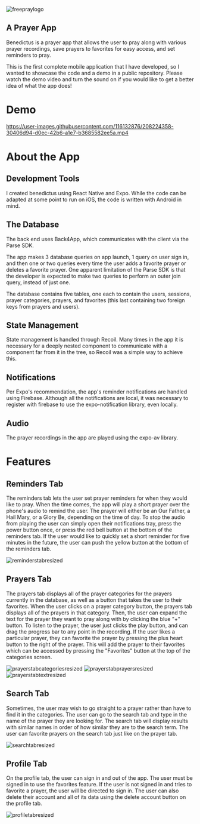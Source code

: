 ![freepraylogo](https://user-images.githubusercontent.com/116132876/208253752-9412126b-031a-4231-9e1b-b5e83525d405.png)

## A Prayer App

Benedictus is a prayer app that allows the user to pray along with various prayer recordings, save prayers to favorites for easy access, and set reminders to pray.

This is the first complete mobile application that I have developed, so I wanted to showcase the code and a demo in a public repository. Please watch the demo video and turn the sound on if you would like to get a better idea of what the app does!

# Demo

https://user-images.githubusercontent.com/116132876/208224358-30406d94-d0ec-42b6-a1e7-b3685582ee5a.mp4

# About the App

## Development Tools

I created benedictus using React Native and Expo. While the code can be adapted at some point to run on iOS, the code is written with Android in mind.

## The Database

The back end uses Back4App, which communicates with the client via the Parse SDK.

The app makes 3 database queries on app launch, 1 query on user sign in, and then one or two queries every time the user adds a favorite prayer or deletes a favorite prayer. One apparent limitation of the Parse SDK is that the developer is expected to make two queries to perform an outer join query, instead of just one.

The database contains five tables, one each to contain the users, sessions, prayer categories, prayers, and favorites (this last containing two foreign keys from prayers and users).

## State Management

State management is handled through Recoil. Many times in the app it is necessary for a deeply nested component to communicate with a component far from it in the tree, so Recoil was a simple way to achieve this. 

## Notifications

Per Expo's recommendation, the app's reminder notifications are handled using Firebase. Although all the notifications are local, it was necessary to register with firebase to use the expo-notification library, even locally.

## Audio

The prayer recordings in the app are played using the expo-av library.

# Features

## Reminders Tab

The reminders tab lets the user set prayer reminders for when they would like to pray. When the time comes, the app will play a short prayer over the phone's audio to remind the user. The prayer will either be an Our Father, a Hail Mary, or a Glory Be, depending on the time of day. To stop the audio from playing the user can simply open their notifications tray, press the power button once, or press the red bell button at the bottom of the reminders tab. If the user would like to quickly set a short reminder for five minutes in the future, the user can push the yellow button at the bottom of the reminders tab.

![reminderstabresized](https://user-images.githubusercontent.com/116132876/208253458-efc3a6cd-61ad-4047-87c8-69325dbeef06.png)

## Prayers Tab

The prayers tab displays all of the prayer categories for the prayers currently in the database, as well as a button that takes the user to their favorites. When the user clicks on a prayer category button, the prayers tab displays all of the prayers in that category. Then, the user can expand the text for the prayer they want to pray along with by clicking the blue "+" button. To listen to the prayer, the user just clicks the play button, and can drag the progress bar to any point in the recording. If the user likes a particular prayer, they can favorite the prayer by pressing the plus heart button to the right of the prayer. This will add the prayer to their favorites which can be accessed by pressing the "Favorites" button at the top of the categories screen. 

![prayerstabcategoriesresized](https://user-images.githubusercontent.com/116132876/208253470-2a5bb983-a785-4fc6-9425-e0d9f4fc008e.png)
![prayerstabprayersresized](https://user-images.githubusercontent.com/116132876/208253477-87a14cf6-ec76-4fd9-8c7e-43714763c619.png)
![prayerstabtextresized](https://user-images.githubusercontent.com/116132876/208253485-0e7f3c1e-5c9f-4345-b1ef-6f6b797ae65d.png)


## Search Tab

Sometimes, the user may wish to go straight to a prayer rather than have to find it in the categories. The user can go to the search tab and type in the name of the prayer they are looking for. The search tab will display results with similar names in order of how similar they are to the search term. The user can favorite prayers on the search tab just like on the prayer tab.

![searchtabresized](https://user-images.githubusercontent.com/116132876/208253493-8a84f439-fcef-415a-a75f-bc97ceb61ff7.png)

## Profile Tab

On the profile tab, the user can sign in and out of the app. The user must be signed in to use the favorites feature. If the user is not signed in and tries to favorite a prayer, the user will be directed to sign in. The user can also delete their account and all of its data using the delete account button on the profile tab.

![profiletabresized](https://user-images.githubusercontent.com/116132876/208253498-33b12a44-2307-4b7d-9e9d-871000035969.png)








